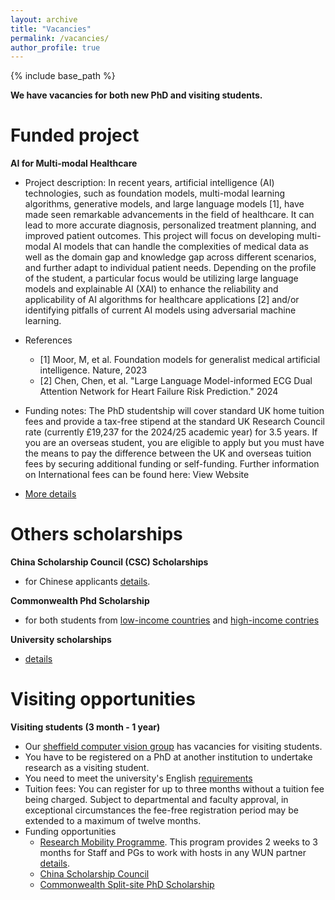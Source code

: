 ```yaml
---
layout: archive
title: "Vacancies"
permalink: /vacancies/
author_profile: true
---
```

{% include base_path %}

**We have vacancies for both new PhD and visiting students.**

# Funded project
**AI for Multi-modal Healthcare**
- Project description: In recent years, artificial intelligence (AI) technologies, such as foundation models, multi-modal learning algorithms, generative models, and large language models [1], have made seen remarkable advancements in the field of healthcare. It can lead to more accurate diagnosis, personalized treatment planning, and improved patient outcomes. This project will focus on developing multi-modal AI models that can handle the complexities of medical data as well as the domain gap and knowledge gap across different scenarios, and further adapt to individual patient needs. Depending on the profile of the student, a particular focus would be utilizing large language models and explainable AI (XAI) to enhance the reliability and applicability of AI algorithms for healthcare applications [2] and/or identifying pitfalls of current AI models using adversarial machine learning.

- References
    - [1] Moor, M, et al. Foundation models for generalist medical artificial intelligence. Nature, 2023
    - [2] Chen, Chen, et al. "Large Language Model-informed ECG Dual Attention Network for Heart Failure Risk Prediction." 2024


- Funding notes: The PhD studentship will cover standard UK home tuition fees and provide a tax-free stipend at the standard UK Research Council rate (currently £19,237 for the 2024/25 academic year) for 3.5 years. If you are an overseas student, you are eligible to apply but you must have the means to pay the difference between the UK and overseas tuition fees by securing additional funding or self-funding. Further information on International fees can be found here: View Website
- [More details](https://www.findaphd.com/phds/project/ai-for-multi-modal-healthcare/?p171830)


# Others scholarships

**China Scholarship Council (CSC) Scholarships**
- for Chinese applicants [details](https://www.sheffield.ac.uk/postgraduate/phd/scholarships/csc).

**Commonwealth Phd Scholarship**
- for both students from [low-income countries](https://cscuk.fcdo.gov.uk/scholarships/commonwealth-phd-scholarships-for-least-developed-countries-and-fragile-states/) and [high-income contries](https://cscuk.fcdo.gov.uk/scholarships/commonwealth-phd-scholarships-for-high-income-countries/)

**University scholarships**
- [details](https://www.sheffield.ac.uk/postgraduate/phd/scholarships)


# Visiting opportunities

**Visiting students (3 month - 1 year)**
- Our [sheffield computer vision group](https://www.sheffield.ac.uk/dcs/research/groups/computer-vision) has vacancies for visiting students.
- You have to be registered on a PhD at another institution to undertake research as a visiting student.
- You need to meet the university's English [requirements](https://www.sheffield.ac.uk/study/visiting)
- Tuition fees: You can register for up to three months without a tuition fee being charged. Subject to departmental and faculty approval, in exceptional circumstances the fee-free registration period may be extended to a maximum of twelve months.
- Funding opportunities
    - [Research Mobility Programme](https://www.sheffield.ac.uk/internationalpartnerships/wun/rmp). This program provides 2 weeks to 3 months for Staff and PGs to work with hosts in any WUN partner [details](https://wun.ac.uk/mobility/).
    - [China Scholarship Council](https://www.csc.edu.cn/chuguo)
    - [Commonwealth Split-site PhD Scholarship](https://cscuk.fcdo.gov.uk/scholarships/commonwealth-split-site-scholarships-for-low-and-middle-income-countries/)

